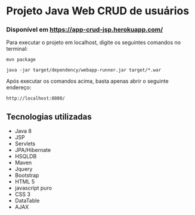 # Projeto Java Web CRUD de usuários 

### Disponível em https://app-crud-jsp.herokuapp.com/

Para executar o projeto em localhost, digite os seguintes comandos no terminal:
~~~
mvn package

java -jar target/dependency/webapp-runner.jar target/*.war
~~~

Após executar os comandos acima, basta apenas abrir o seguinte endereço:
~~~
http://localhost:8080/
~~~

## Tecnologias utilizadas
- Java 8
- JSP
- Servlets
- JPA/Hibernate
- HSQLDB
- Maven
- Jquery
- Bootstrap
- HTML 5
- javascript puro
- CSS 3
- DataTable
- AJAX
